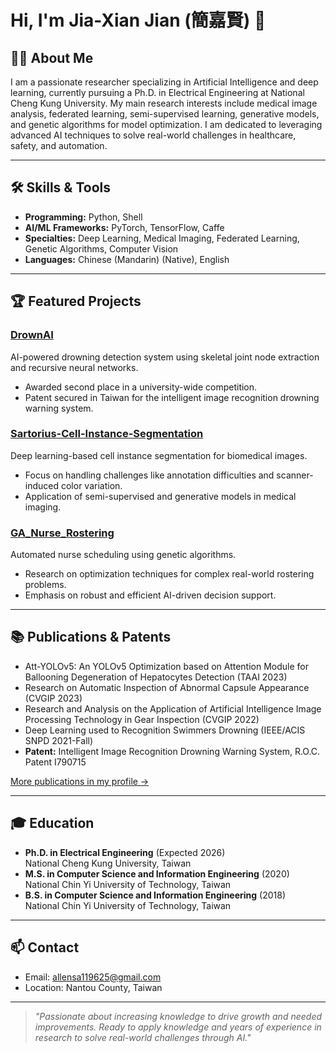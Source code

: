 # Hi, I'm Jia-Xian Jian (簡嘉賢) 👋

## 🧑‍🔬 About Me
I am a passionate researcher specializing in Artificial Intelligence and deep learning, currently pursuing a Ph.D. in Electrical Engineering at National Cheng Kung University. My main research interests include medical image analysis, federated learning, semi-supervised learning, generative models, and genetic algorithms for model optimization. I am dedicated to leveraging advanced AI techniques to solve real-world challenges in healthcare, safety, and automation.

---

## 🛠️ Skills & Tools
- **Programming:** Python, Shell
- **AI/ML Frameworks:** PyTorch, TensorFlow, Caffe
- **Specialties:** Deep Learning, Medical Imaging, Federated Learning, Genetic Algorithms, Computer Vision
- **Languages:** Chinese (Mandarin) (Native), English

---

## 🏆 Featured Projects

### [DrownAI](https://github.com/JianJiaXian/DrownAI)
AI-powered drowning detection system using skeletal joint node extraction and recursive neural networks.
- Awarded second place in a university-wide competition.
- Patent secured in Taiwan for the intelligent image recognition drowning warning system.

### [Sartorius-Cell-Instance-Segmentation](https://github.com/JianJiaXian/Sartorius-Cell-Instance-Segmentation)
Deep learning-based cell instance segmentation for biomedical images.
- Focus on handling challenges like annotation difficulties and scanner-induced color variation.
- Application of semi-supervised and generative models in medical imaging.

### [GA_Nurse_Rostering](https://github.com/JianJiaXian/GA_Nurse_Rostering)
Automated nurse scheduling using genetic algorithms.
- Research on optimization techniques for complex real-world rostering problems.
- Emphasis on robust and efficient AI-driven decision support.

---

## 📚 Publications & Patents
- Att-YOLOv5: An YOLOv5 Optimization based on Attention Module for Ballooning Degeneration of Hepatocytes Detection (TAAI 2023)
- Research on Automatic Inspection of Abnormal Capsule Appearance (CVGIP 2023)
- Research and Analysis on the Application of Artificial Intelligence Image Processing Technology in Gear Inspection (CVGIP 2022)
- Deep Learning used to Recognition Swimmers Drowning (IEEE/ACIS SNPD 2021-Fall)
- **Patent:** Intelligent Image Recognition Drowning Warning System, R.O.C. Patent I790715

[More publications in my profile →](https://github.com/JianJiaXian/JianJiaXian/blob/main/publications.md)

---

## 🎓 Education
- **Ph.D. in Electrical Engineering** (Expected 2026)  
  National Cheng Kung University, Taiwan
- **M.S. in Computer Science and Information Engineering** (2020)  
  National Chin Yi University of Technology, Taiwan
- **B.S. in Computer Science and Information Engineering** (2018)  
  National Chin Yi University of Technology, Taiwan

---

## 📫 Contact
- Email: allensa119625@gmail.com
- Location: Nantou County, Taiwan

---

> _"Passionate about increasing knowledge to drive growth and needed improvements. Ready to apply knowledge and years of experience in research to solve real-world challenges through AI."_
